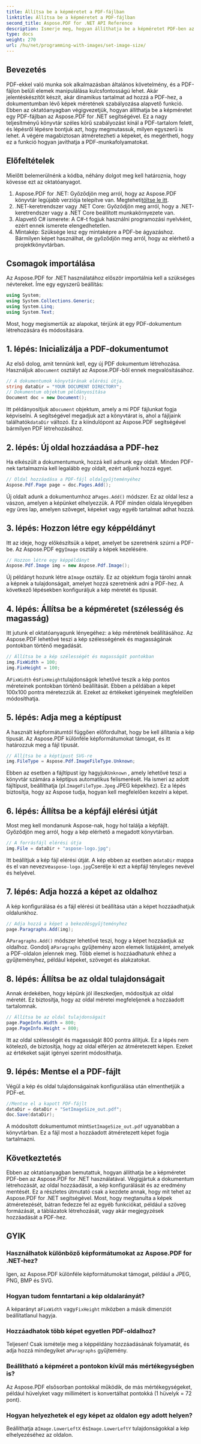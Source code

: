 ```yaml
---
title: Állítsa be a képméretet a PDF-fájlban
linktitle: Állítsa be a képméretet a PDF-fájlban
second_title: Aspose.PDF for .NET API Reference
description: Ismerje meg, hogyan állíthatja be a képméretet PDF-ben az Aspose.PDF for .NET használatával. Ez a lépésenkénti útmutató segít a képek átméretezésében, az oldaltulajdonságok beállításában és a PDF-fájlok mentésében.
type: docs
weight: 270
url: /hu/net/programming-with-images/set-image-size/
---
```

## Bevezetés

PDF-ekkel való munka sok alkalmazásban általános követelmény, és a PDF-fájlon belüli elemek manipulálása kulcsfontosságú lehet. Akár jelentéskészítőt készít, akár dinamikus tartalmat ad hozzá a PDF-hez, a dokumentumban lévő képek méretének szabályozása alapvető funkció. Ebben az oktatóanyagban végigvezetjük, hogyan állíthatja be a képméretet egy PDF-fájlban az Aspose.PDF for .NET segítségével. Ez a nagy teljesítményű könyvtár széles körű szabályozást kínál a PDF-tartalom felett, és lépésről lépésre bontjuk azt, hogy megmutassuk, milyen egyszerű is lehet. A végére magabiztosan átméretezheti a képeket, és megértheti, hogy ez a funkció hogyan javíthatja a PDF-munkafolyamatokat.


## Előfeltételek

Mielőtt belemerülnénk a kódba, néhány dolgot meg kell határoznia, hogy kövesse ezt az oktatóanyagot.

1.  Aspose.PDF for .NET: Győződjön meg arról, hogy az Aspose.PDF könyvtár legújabb verziója telepítve van. Megteheti[töltse le itt](https://releases.aspose.com/pdf/net/).
2. .NET-keretrendszer vagy .NET Core: Győződjön meg arról, hogy a .NET-keretrendszer vagy a .NET Core beállított munkakörnyezete van.
3. Alapvető C# ismerete: A C#-t fogjuk használni programozási nyelvként, ezért ennek ismerete elengedhetetlen.
4. Mintakép: Szüksége lesz egy mintaképre a PDF-be ágyazáshoz. Bármilyen képet használhat, de győződjön meg arról, hogy az elérhető a projektkönyvtárban.

## Csomagok importálása

Az Aspose.PDF for .NET használatához először importálnia kell a szükséges névtereket. Íme egy egyszerű beállítás:

```csharp
using System;
using System.Collections.Generic;
using System.Linq;
using System.Text;
```

Most, hogy megismertük az alapokat, térjünk át egy PDF-dokumentum létrehozására és módosítására.

## 1. lépés: Inicializálja a PDF-dokumentumot

 Az első dolog, amit tennünk kell, egy új PDF dokumentum létrehozása. Használjuk a`Document` osztályt az Aspose.PDF-ből ennek megvalósításához.

```csharp
// A dokumentumok könyvtárának elérési útja.
string dataDir = "YOUR DOCUMENT DIRECTORY";
// Dokumentum objektum példányosítása
Document doc = new Document();
```
 
 Itt példányosítjuk a`Document` objektum, amely a mi PDF fájlunkat fogja képviselni. A segítségével megadjuk azt a könyvtárat is, ahol a fájljaink találhatók`dataDir` változó. Ez a kiindulópont az Aspose.PDF segítségével bármilyen PDF létrehozásához.

## 2. lépés: Új oldal hozzáadása a PDF-hez

Ha elkészült a dokumentumunk, hozzá kell adnunk egy oldalt. Minden PDF-nek tartalmaznia kell legalább egy oldalt, ezért adjunk hozzá egyet.

```csharp
// Oldal hozzáadása a PDF-fájl oldalgyűjteményéhez
Aspose.Pdf.Page page = doc.Pages.Add();
```
 
 Új oldalt adunk a dokumentumhoz a`Pages.Add()` módszer. Ez az oldal lesz a vászon, amelyen a képünket elhelyezzük. A PDF minden oldala lényegében egy üres lap, amelyen szöveget, képeket vagy egyéb tartalmat adhat hozzá.

## 3. lépés: Hozzon létre egy képpéldányt

 Itt az ideje, hogy előkészítsük a képet, amelyet be szeretnénk szúrni a PDF-be. Az Aspose.PDF egy`Image` osztály a képek kezelésére.

```csharp
// Hozzon létre egy képpéldányt
Aspose.Pdf.Image img = new Aspose.Pdf.Image();
```
 
 Új példányt hozunk létre a`Image` osztály. Ez az objektum fogja tárolni annak a képnek a tulajdonságait, amelyet hozzá szeretnénk adni a PDF-hez. A következő lépésekben konfiguráljuk a kép méretét és típusát.

## 4. lépés: Állítsa be a képméretet (szélesség és magasság)

Itt jutunk el oktatóanyagunk lényegéhez: a kép méretének beállításához. Az Aspose.PDF lehetővé teszi a kép szélességének és magasságának pontokban történő megadását.

```csharp
// Állítsa be a kép szélességét és magasságát pontokban
img.FixWidth = 100;
img.FixHeight = 100;
```
 
 A`FixWidth` és`FixHeight`tulajdonságok lehetővé teszik a kép pontos méreteinek pontokban történő beállítását. Ebben a példában a képet 100x100 pontra méretezzük át. Ezeket az értékeket igényeinek megfelelően módosíthatja.

## 5. lépés: Adja meg a képtípust

A használt képformátumtól függően előfordulhat, hogy be kell állítania a kép típusát. Az Aspose.PDF különféle képformátumokat támogat, és itt határozzuk meg a fájl típusát.

```csharp
// Állítsa be a képtípust SVG-re
img.FileType = Aspose.Pdf.ImageFileType.Unknown;
```
 
 Ebben az esetben a fájltípust így hagyjuk`Unknown` , amely lehetővé teszi a könyvtár számára a képtípus automatikus felismerését. Ha ismeri az adott fájltípust, beállíthatja (pl.`ImageFileType.Jpeg` JPEG képekhez). Ez a lépés biztosítja, hogy az Aspose tudja, hogyan kell megfelelően kezelni a képet.

## 6. lépés: Állítsa be a képfájl elérési útját

Most meg kell mondanunk Aspose-nak, hogy hol találja a képfájlt. Győződjön meg arról, hogy a kép elérhető a megadott könyvtárban.

```csharp
// A forrásfájl elérési útja
img.File = dataDir + "aspose-logo.jpg";
```
 
 Itt beállítjuk a kép fájl elérési útját. A kép ebben az esetben a`dataDir` mappa és el van nevezve`aspose-logo.jpg`Cserélje ki ezt a képfájl tényleges nevével és helyével.

## 7. lépés: Adja hozzá a képet az oldalhoz

A kép konfigurálása és a fájl elérési út beállítása után a képet hozzáadhatjuk oldalunkhoz.

```csharp
// Adja hozzá a képet a bekezdésgyűjteményhez
page.Paragraphs.Add(img);
```
 
 A`Paragraphs.Add()` módszer lehetővé teszi, hogy a képet hozzáadjuk az oldalhoz. Gondolj a`Paragraphs` gyűjtemény azon elemek listájaként, amelyek a PDF-oldalon jelennek meg. Több elemet is hozzáadhatunk ehhez a gyűjteményhez, például képeket, szöveget és alakzatokat.

## 8. lépés: Állítsa be az oldal tulajdonságait

Annak érdekében, hogy képünk jól illeszkedjen, módosítjuk az oldal méretét. Ez biztosítja, hogy az oldal méretei megfeleljenek a hozzáadott tartalomnak.

```csharp
// Állítsa be az oldal tulajdonságait
page.PageInfo.Width = 800;
page.PageInfo.Height = 800;
```
 
Itt az oldal szélességét és magasságát 800 pontra állítjuk. Ez a lépés nem kötelező, de biztosítja, hogy az oldal elférjen az átméretezett képen. Ezeket az értékeket saját igényei szerint módosíthatja.

## 9. lépés: Mentse el a PDF-fájlt

Végül a kép és oldal tulajdonságainak konfigurálása után elmenthetjük a PDF-et.

```csharp
//Mentse el a kapott PDF-fájlt
dataDir = dataDir + "SetImageSize_out.pdf";
doc.Save(dataDir);
```
 
 A módosított dokumentumot mint`SetImageSize_out.pdf` ugyanabban a könyvtárban. Ez a fájl most a hozzáadott átméretezett képet fogja tartalmazni.

## Következtetés

Ebben az oktatóanyagban bemutattuk, hogyan állíthatja be a képméretet PDF-ben az Aspose.PDF for .NET használatával. Végigjártuk a dokumentum létrehozását, az oldal hozzáadását, a kép konfigurálását és az eredmény mentését. Ez a részletes útmutató csak a kezdete annak, hogy mit tehet az Aspose.PDF for .NET segítségével. Most, hogy megtanulta a képek átméretezését, bátran fedezze fel az egyéb funkciókat, például a szöveg formázását, a táblázatok létrehozását, vagy akár megjegyzések hozzáadását a PDF-hez.

## GYIK

### Használhatok különböző képformátumokat az Aspose.PDF for .NET-hez?  
Igen, az Aspose.PDF különféle képformátumokat támogat, például a JPEG, PNG, BMP és SVG.

### Hogyan tudom fenntartani a kép oldalarányát?  
 A képarányt a`FixWidth` vagy`FixHeight` miközben a másik dimenziót beállítatlanul hagyja.

### Hozzáadhatok több képet egyetlen PDF-oldalhoz?  
Teljesen! Csak ismételje meg a képpéldány hozzáadásának folyamatát, és adja hozzá mindegyiket a`Paragraphs` gyűjtemény.

### Beállítható a képméret a pontokon kívül más mértékegységben is?  
Az Aspose.PDF elsősorban pontokkal működik, de más mértékegységeket, például hüvelyket vagy millimétert is konvertálhat pontokká (1 hüvelyk = 72 pont).

### Hogyan helyezhetek el egy képet az oldalon egy adott helyen?  
 Beállíthatja a`Image.LowerLeftX` és`Image.LowerLeftY` tulajdonságokkal a kép elhelyezéséhez az oldalon.